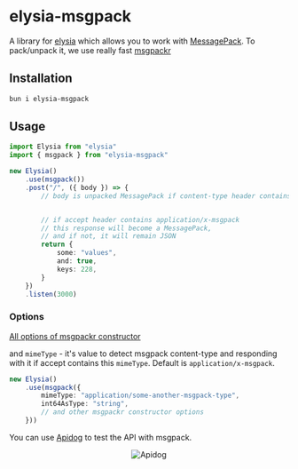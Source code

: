 # elysia-msgpack

A library for [elysia](elysia) which allows you to work with [MessagePack](https://msgpack.org). To pack/unpack it, we use really fast [msgpackr](https://github.com/kriszyp/msgpackr)

## Installation

```bash
bun i elysia-msgpack
```

## Usage

<!-- prettier-ignore -->
```ts
import Elysia from "elysia"
import { msgpack } from "elysia-msgpack"

new Elysia()
    .use(msgpack())
    .post("/", ({ body }) => {
        // body is unpacked MessagePack if content-type header contains application/x-msgpack


        // if accept header contains application/x-msgpack
        // this response will become a MessagePack,
        // and if not, it will remain JSON
        return {
            some: "values",
            and: true,
            keys: 228,
        }
    })
    .listen(3000)
```

### Options

[All options of msgpackr constructor](https://github.com/kriszyp/msgpackr?tab=readme-ov-file#options)

and `mimeType` - it's value to detect msgpack content-type and responding with it if accept contains this `mimeType`. Default is `application/x-msgpack`.

<!-- prettier-ignore -->
```ts
new Elysia()
    .use(msgpack({
        mimeType: "application/some-another-msgpack-type",
        int64AsType: "string",
        // and other msgpackr constructor options
    }))
```

You can use [Apidog](https://apidog.com/) to test the API with msgpack.

<div align='center'>
  <img src="https://github.com/kravetsone/elysia-msgpack/assets/57632712/25a3761e-4121-4849-9d77-a73b96227685" alt="Apidog" /> 
</div>
